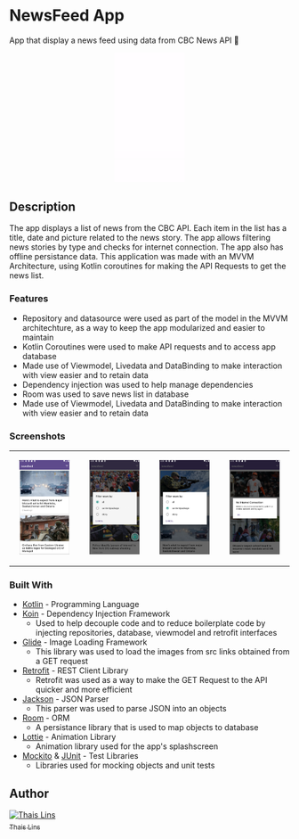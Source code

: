# NewsFeed App

App that display a news feed using data from CBC News API 📰

<p align="center"> <img width="25%" src="https://github.com/thaislins/news-feed/blob/app_images/images/newsfeed.gif"> </p>

## Description

 The app displays a list of news from the CBC API. Each item in the list has a title, date and picture related to the news story. The app allows filtering news stories by type and checks for internet connection. The app also has offline persistance data. This application was made with an MVVM Architecture, using Kotlin coroutines for making the API Requests to get the news list. 
 
### Features
* Repository and datasource were used as part of the model in the MVVM architechture,
as a way to keep the app modularized and easier to maintain
* Kotlin Coroutines were used to make API requests and to access app database
* Made use of Viewmodel, Livedata and DataBinding to make interaction with view easier and to retain data
* Dependency injection was used to help manage dependencies 
* Room was used to save news list in database
* Made use of Viewmodel, Livedata and DataBinding to make interaction with view easier and to retain data 

### Screenshots

|  |  |  |  | 
| ---------- | ------------ | -------- | -------------- | 
|<p align="center"> <img src="https://github.com/thaislins/news-feed/blob/app_images/images/img1.png" width="80%"> </p>  | <p align="center"> <img src="https://github.com/thaislins/news-feed/blob/app_images/images/img2.png" width="80%"> </p> |<p align="center"> <img src="https://github.com/thaislins/news-feed/blob/app_images/images/img3.png" width="80%"> </p>  |<p align="center"> <img src="https://github.com/thaislins/news-feed/blob/app_images/images/img4.png" width="80%"> </p>  |
### Built With

* [Kotlin](http://kotlinlang.org/) - Programming Language
* [Koin](https://insert-koin.io) - Dependency Injection Framework
  * Used to help decouple code and to reduce boilerplate code by injecting 
  repositories, database, viewmodel and retrofit interfaces
* [Glide](https://bumptech.github.io/glide/) - Image Loading Framework
  * This library was used to load the images from src links obtained from a GET request
* [Retrofit](https://square.github.io/retrofit/) - REST Client Library
  * Retrofit was used as a way to make the GET Request to the API quicker
  and more efficient
* [Jackson](https://github.com/FasterXML/jackson-core) - JSON Parser
  * This parser was used to parse JSON into an objects
* [Room](https://developer.android.com/jetpack/androidx/releases/room) - ORM 
  * A persistance library that is used to map objects to database
* [Lottie](https://lottiefiles.com/) - Animation Library
  * Animation library used for the app's splashscreen
* [Mockito](https://site.mockito.org/) & [JUnit](https://junit.org/junit4/) - Test Libraries
  * Libraries used for mocking objects and unit tests
 
## Author

[![Thais Lins](https://avatars.githubusercontent.com/thaislins?s=100)<br /><sub>Thais Lins</sub>](https://github.com/thaislins) 
